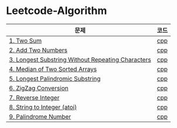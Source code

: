# Leetcode-Algorithm

| 문제 | 코드 |
| ------------- |:-------------:|
| [1. Two Sum](https://leetcode.com/problems/two-sum/) | [cpp](Leetcode_Algorithm/1.%20Two%20Sum.cpp)| 
| [2. Add Two Numbers](https://leetcode.com/problems/add-two-numbers/) | [cpp](Leetcode_Algorithm/12.%20Add%20Two%20Numbers.cpp)| 
| [3. Longest Substring Without Repeating Characters](https://leetcode.com/problems/longest-substring-without-repeating-characters/) | [cpp](Leetcode_Algorithm/3.%20Longest%20Substring%20Without%20Repeating%20Characters.cpp)| 
| [4. Median of Two Sorted Arrays](https://leetcode.com/problems/median-of-two-sorted-arrays/) | [cpp](Leetcode_Algorithm/4.%20Median%20of%20Two%20Sorted%20Arrays.cpp)| 
| [5. Longest Palindromic Substring](https://leetcode.com/problems/longest-palindromic-substring/) | [cpp](Leetcode_Algorithm/5.%20Longest%20Palindromic%20Substring.cpp)| 
| [6. ZigZag Conversion](https://leetcode.com/problems/zigzag-conversion/) | [cpp](Leetcode_Algorithm/6.%20ZigZag%20Conversion.cpp)| 
| [7. Reverse Integer](https://leetcode.com/problems/reverse-integer/) | [cpp](Leetcode_Algorithm/7.%20Reverse%20Integer.cpp)| 
| [8. String to Integer (atoi)](https://leetcode.com/problems/string-to-integer-atoi/) | [cpp](Leetcode_Algorithm/8.%20String%20to%20Integer%20(atoi).cpp)| 
| [9. Palindrome Number](https://leetcode.com/problems/palindrome-number/) | [cpp](Leetcode_Algorithm/9.%20Palindrome%20Number.cpp)| 
